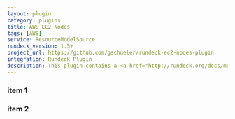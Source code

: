 ```yaml
---
layout: plugin
category: plugins
title: AWS EC2 Nodes
tags: [AWS]
service: ResourceModelSource
rundeck_version: 1.5+
project_url: https://github.com/gschueler/rundeck-ec2-nodes-plugin
integration: Rundeck Plugin
description: This plugin contains a <a href="http://rundeck.org/docs/manual/plugins.html#resource-model-source-plugins">Resource Model Source</a> provider that returns Amazon EC2 Instances as nodes to the RunDeck server.
---
```


### item 1

### item 2
